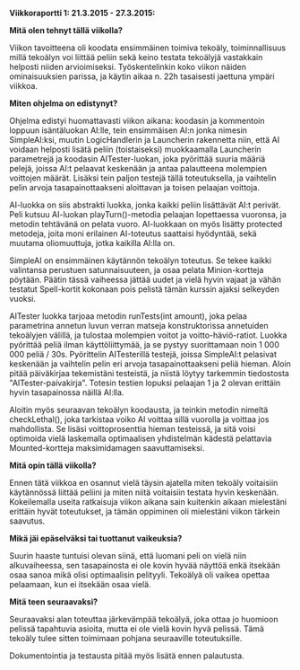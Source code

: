 **Viikkoraportti 1: 21.3.2015 - 27.3.2015:**

**Mitä olen tehnyt tällä viikolla?**

Viikon tavoitteena oli koodata ensimmäinen toimiva tekoäly, toiminnallisuus millä tekoälyn 
voi liittää peliin sekä keino testata tekoälyjä vastakkain helposti niiden arvioimiseksi.
Työskentelinkin koko viikon näiden ominaisuuksien parissa, ja käytin aikaa n. 22h tasaisesti 
jaettuna ympäri viikkoa.

**Miten ohjelma on edistynyt?**

Ohjelma edistyi huomattavasti viikon aikana: koodasin ja kommentoin loppuun isäntäluokan AI:lle,
tein ensimmäisen AI:n jonka nimesin SimpleAI:ksi, muutin LogicHandlerin ja Launcherin rakennetta niin, 
että AI voidaan helposti lisätä peliin (toistaiseksi) muokkaamalla Launcherin parametrejä ja koodasin
AITester-luokan, joka pyörittää suuria määriä pelejä, joissa AI:t pelaavat keskenään ja antaa palautteena
molempien voittojen määrät. Lisäksi tein paljon testejä tällä toteutuksella, ja vaihtelin pelin arvoja
tasapainottaakseni aloittavan ja toisen pelaajan voittoja.

AI-luokka on siis abstrakti luokka, jonka kaikki peliin lisättävät AI:t perivät. Peli kutsuu AI-luokan
playTurn()-metodia pelaajan lopettaessa vuoronsa, ja metodin tehtävänä on pelata vuoro. AI-luokkaan
on myös lisätty protected metodeja, joita moni erilainen AI-toteutus saattaisi hyödyntää, sekä muutama
oliomuuttuja, jotka kaikilla AI:lla on.

SimpleAI on ensimmäinen käytännön tekoälyn toteutus. Se tekee kaikki valintansa perustuen satunnaisuuteen,
ja osaa pelata Minion-kortteja pöytään. Päätin tässä vaiheessa jättää uudet ja vielä hyvin vajaat ja
vähän testatut Spell-kortit kokonaan pois pelistä tämän kurssin ajaksi selkeyden vuoksi.

AITester luokka tarjoaa metodin runTests(int amount), joka pelaa parametrina annetun luvun verran matseja
konstruktorissa annetuiden tekoälyjen välillä, ja tulostaa molempien voitot ja voitto-häviö-ratiot. Luokka
pyörittää peliä ilman käyttöliittymää, ja se pystyy suorittamaan noin 1 000 000 peliä / 30s. Pyörittelin
AITesterillä testejä, joissa SimpleAI:t pelasivat keskenään ja vaihtelin pelin eri arvoja tasapainottaakseni
peliä hieman. Aloin pitää päiväkirjaa tekemistäni testeistä, ja niistä löytyy tarkemmin tiedostosta 
"AITester-paivakirja". Totesin testien lopuksi pelaajan 1 ja 2 olevan erittäin hyvin tasapainossa näillä AI:lla.

Aloitin myös seuraavan tekoälyn koodausta, ja teinkin metodin nimeltä checkLethal(), joka tarkistaa voiko
AI voittaa sillä vuorolla ja voittaa jos mahdollista. Se lisäsi voittoprosenttia hieman testeissä, ja sitä
voisi optimoida vielä laskemalla optimaalisen yhdistelmän kädestä pelattavia Mounted-kortteja maksimidamagen
saavuttamiseksi.

**Mitä opin tällä viikolla?**

Ennen tätä viikkoa en osannut vielä täysin ajatella miten tekoäly voitaisiin käytännössä liittää peliini ja
miten niitä voitaisiin testata hyvin keskenään. Kokeilemalla useita ratkaisuja viikon aikana sain kuitenkin
aikaan mielestäni erittäin hyvät toteutukset, ja tämän oppiminen oli mielestäni viikon tärkein saavutus.

**Mikä jäi epäselväksi tai tuottanut vaikeuksia?**

Suurin haaste tuntuisi olevan siinä, että luomani peli on vielä niin alkuvaiheessa, sen tasapainosta ei ole
kovin hyvää näyttöä enkä itsekään osaa sanoa mikä olisi optimaalisin pelityyli. Tekoälyä oli vaikea opettaa
pelaamaan, kun ei itsekään osaa vielä.

**Mitä teen seuraavaksi?**

Seuraavaksi alan toteuttaa järkevämpää tekoälyä, joka ottaa jo huomioon pelissä tapahtuvia asioita, mutta ei ole
vielä kovin hyvä pelissä. Tämä tekoäly tulee sitten toimimaan pohjana seuraaville toteutuksille.

Dokumentointia ja testausta pitää myös lisätä ennen palautusta.
